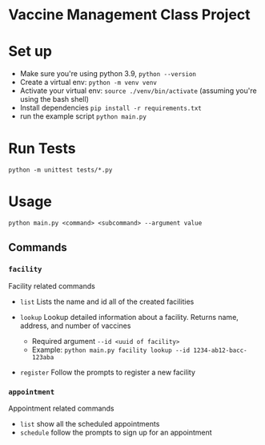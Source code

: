 # Vaccine Management Class Project

# Set up
* Make sure you're using python 3.9, `python --version`
* Create a virtual env: `python -m venv venv`
* Activate your virtual env: `source ./venv/bin/activate` (assuming you're using the bash shell)
* Install dependencies `pip install -r requirements.txt`
* run the example script `python main.py`

# Run Tests
`python -m unittest tests/*.py`

# Usage
`python main.py <command> <subcommand> --argument value`

## Commands

### `facility`
Facility related commands
* `list`
Lists the name and id all of the created facilities


* `lookup` Lookup detailed information about a facility. Returns name, address, and number of vaccines
  * Required argument `--id <uuid of facility>`
  * Example: `python main.py facility lookup --id 1234-ab12-bacc-123aba`
* `register`
  Follow the prompts to register a new facility

### `appointment`
Appointment related commands
* `list` show all the scheduled appointments
* `schedule` follow the prompts to sign up for an appointment